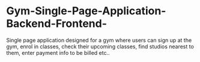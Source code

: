 # Gym-Single-Page-Application-Backend-Frontend-
Single page application designed for a gym where users can sign up at the gym, enrol in classes, check their upcoming classes,  find studios nearest to them, enter payment info to be billed etc..
